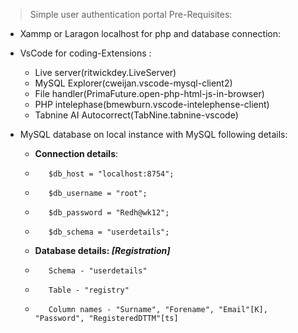 
>Simple user authentication portal
Pre-Requisites:
 * Xammp or Laragon localhost for php and database connection:
 
 * VsCode for coding-Extensions : 
     - Live server(ritwickdey.LiveServer)
     - MySQL Explorer(cweijan.vscode-mysql-client2)
     - File handler(PrimaFuture.open-php-html-js-in-browser)
     - PHP intelephase(bmewburn.vscode-intelephense-client)
     - Tabnine AI Autocorrect(TabNine.tabnine-vscode)
      
 * MySQL database on local instance with MySQL following details:
     - **Connection details**:
     -        $db_host = "localhost:8754";
     -        $db_username = "root";
     -        $db_password = "Redh@wk12";
     -        $db_schema = "userdetails";
     - **Database details: _[Registration]_**
     -        Schema - "userdetails"
     -        Table - "registry"
     -        Column names - "Surname", "Forename", "Email"[K], "Password", "RegisteredDTTM"[ts]
  
